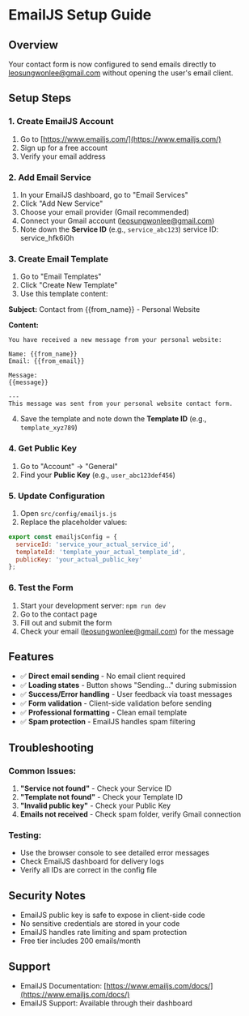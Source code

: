 # EmailJS Setup Guide

## Overview
Your contact form is now configured to send emails directly to leosungwonlee@gmail.com without opening the user's email client.

## Setup Steps

### 1. Create EmailJS Account
1. Go to [https://www.emailjs.com/](https://www.emailjs.com/)
2. Sign up for a free account
3. Verify your email address

### 2. Add Email Service
1. In your EmailJS dashboard, go to "Email Services"
2. Click "Add New Service"
3. Choose your email provider (Gmail recommended)
4. Connect your Gmail account (leosungwonlee@gmail.com)
5. Note down the **Service ID** (e.g., `service_abc123`)
  service ID: service_hfk6i0h


### 3. Create Email Template
1. Go to "Email Templates"
2. Click "Create New Template"
3. Use this template content:

**Subject:** Contact from {{from_name}} - Personal Website

**Content:**
```
You have received a new message from your personal website:

Name: {{from_name}}
Email: {{from_email}}

Message:
{{message}}

---
This message was sent from your personal website contact form.
```

4. Save the template and note down the **Template ID** (e.g., `template_xyz789`)

### 4. Get Public Key
1. Go to "Account" → "General"
2. Find your **Public Key** (e.g., `user_abc123def456`)

### 5. Update Configuration
1. Open `src/config/emailjs.js`
2. Replace the placeholder values:

```javascript
export const emailjsConfig = {
  serviceId: 'service_your_actual_service_id',
  templateId: 'template_your_actual_template_id', 
  publicKey: 'your_actual_public_key'
};
```

### 6. Test the Form
1. Start your development server: `npm run dev`
2. Go to the contact page
3. Fill out and submit the form
4. Check your email (leosungwonlee@gmail.com) for the message

## Features

- ✅ **Direct email sending** - No email client required
- ✅ **Loading states** - Button shows "Sending..." during submission
- ✅ **Success/Error handling** - User feedback via toast messages
- ✅ **Form validation** - Client-side validation before sending
- ✅ **Professional formatting** - Clean email template
- ✅ **Spam protection** - EmailJS handles spam filtering

## Troubleshooting

### Common Issues:
1. **"Service not found"** - Check your Service ID
2. **"Template not found"** - Check your Template ID  
3. **"Invalid public key"** - Check your Public Key
4. **Emails not received** - Check spam folder, verify Gmail connection

### Testing:
- Use the browser console to see detailed error messages
- Check EmailJS dashboard for delivery logs
- Verify all IDs are correct in the config file

## Security Notes

- EmailJS public key is safe to expose in client-side code
- No sensitive credentials are stored in your code
- EmailJS handles rate limiting and spam protection
- Free tier includes 200 emails/month

## Support

- EmailJS Documentation: [https://www.emailjs.com/docs/](https://www.emailjs.com/docs/)
- EmailJS Support: Available through their dashboard
